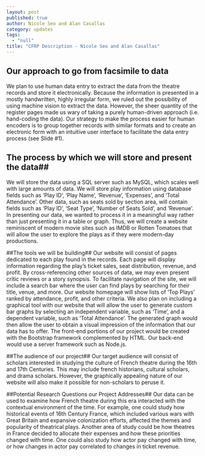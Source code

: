 ```yaml
---
layout: post
published: true
author: Nicole Seo and Alan Casallas
category: updates
tags: 
  - "null"
title: "CFRP Description - Nicole Seo and Alan Casallas"
---
```


## Our approach to go from facsimile to data ##

We plan to use human data entry to extract the data from the theatre records and store it electronically. Because the information is presented in a mostly handwritten, highly irregular form, we ruled out the possibility of using machine vision to extract the data. However, the sheer quantity of the register pages made us wary of taking a purely human-driven approach (i.e. hand-coding the data). Our strategy to make the process easier for human encoders is to group together records with similar formats and to create an electronic form with an intuitive user interface to facilitate the data entry process (see Slide #1).
 
## The process by which we will store and present the data##
We will store the data using a SQL server such as MySQL, which scales well with large amounts of data. We will store play information using database fields such as ‘Play ID’, ‘Play Name’, ‘Revenue’, ‘Expenses’, and ‘Total Attendance’. Other data, such as seats sold by section area, will contain fields such as ‘Play ID’, ‘Seat Type’, ‘Number of Seats Sold’, and ‘Revenue’.
In presenting our data, we wanted to process it in a meaningful way rather than just presenting it in a table or graph. Thus, we will create a website reminiscent of modern movie sites such as IMDB or Rotten Tomatoes that will allow the user to explore the plays as if they were modern-day productions.

##The tools we will be building##
Our website will consist of pages dedicated to each play found in the records. Each page will display information regarding the play’s ticket sales, seat distribution, revenue, and profit. By cross-referencing other sources of data, we may even present critic reviews or a story synopsis. To facilitate navigation of the site, we will include a search bar where the user can find plays by searching for their title, venue, and more. Our website homepage will show lists of ‘Top Plays’ ranked by attendance, profit, and other criteria.
We also plan on including a graphical tool with our website that will allow the user to generate custom bar graphs by selecting an independent variable, such as ‘Time’, and a dependent variable, such as ‘Total Attendance’. The generated graph would then allow the user to obtain a visual impression of the information that our data has to offer.
The front-end portions of our project would be created with the Bootstrap framework complemented by HTML. Our back-end would use a server framework such as Node.js.
 
##The audience of our project##
Our target audience will consist of scholars interested in studying the culture of French theatre during the 16th and 17th Centuries. This may include french historians, cultural scholars, and drama scholars. However, the graphically appealing nature of our website will also make it possible for non-scholars to peruse it.
 
##Potential Research Questions our Project Addresses##
Our data can be used to examine how French theatre during this era interacted with the contextual environment of the time. For example, one could study how historical events of 16th Century France, which included various wars with Great Britain and expansive colonization efforts, affected the themes and popularity of theatrical plays. Another area of study could be how theatres in France decided to allocate their expenses and how these priorities changed with time. One could also study how actor pay changed with time, or how changes in actor pay correlated to changes in ticket revenue.
